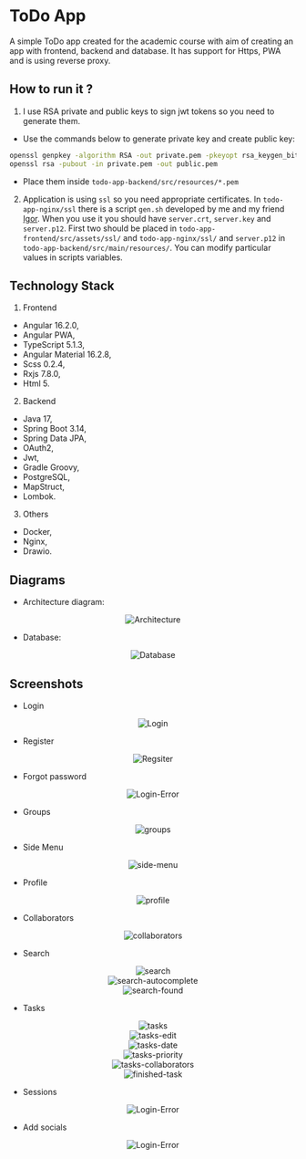 # ToDo App

A simple ToDo app created for the academic course with aim of creating an app with frontend, backend and database. It has support for Https, PWA and is using reverse proxy.

## How to run it ?

1. I use RSA private and public keys to sign jwt tokens so you need to generate them.

* Use the commands below to generate private key and create public key:

```bash
openssl genpkey -algorithm RSA -out private.pem -pkeyopt rsa_keygen_bits:4096
openssl rsa -pubout -in private.pem -out public.pem
```

* Place them inside `todo-app-backend/src/resources/*.pem`

2. Application is using `ssl` so you need appropriate certificates. In `todo-app-nginx/ssl` there is a script `gen.sh` developed by me and my friend [Igor](https://github.com/igorkedzierawski). When you use it you should have `server.crt`, `server.key` and `server.p12`. First two should be placed in `todo-app-frontend/src/assets/ssl/` and `todo-app-nginx/ssl/` and `server.p12` in `todo-app-backend/src/main/resources/`. You can modify particular values in scripts variables.

## Technology Stack

1. Frontend
*	Angular 16.2.0,
*   Angular PWA,
*	TypeScript 5.1.3,
*	Angular Material 16.2.8,
*	Scss 0.2.4,
*	Rxjs 7.8.0,
*	Html 5.

2. Backend
*	Java 17,
*	Spring Boot 3.14,
*	Spring Data JPA,
*   OAuth2,
*   Jwt,
*	Gradle Groovy,
*	PostgreSQL,
*	MapStruct,
*	Lombok.

3. Others
*	Docker,
*	Nginx,
*	Drawio.

## Diagrams

* Architecture diagram:

<div align="center">
    <img src="docs/architecture.png" alt="Architecture">
</div>

* Database:

<div align="center">
    <img src="docs/db.drawio.png" alt="Database">
</div>

## Screenshots

* Login

<div align="center">
    <img src="screenshots/1.png" alt="Login">
</div>

* Register

<div align="center">
    <img src="screenshots/2.png" alt="Regsiter">
</div>

* Forgot password

<div align="center">
    <img src="screenshots/3.png" alt="Login-Error">
</div>

* Groups

<div align="center">
    <img src="screenshots/groups.png" alt="groups">
</div>

* Side Menu

<div align="center">
    <img src="screenshots/side-menu.png" alt="side-menu">
</div>

* Profile

<div align="center">
    <img src="screenshots/profile.png" alt="profile">
</div>

* Collaborators

<div align="center">
    <img src="screenshots/collaborators.png" alt="collaborators">
</div>

* Search

<div align="center">
    <img src="screenshots/search.png" alt="search">
</div>

<div align="center">
    <img src="screenshots/search-autocomplete.png" alt="search-autocomplete">
</div>

<div align="center">
    <img src="screenshots/search-found.png" alt="search-found">
</div>

* Tasks

<div align="center">
    <img src="screenshots/tasks.png" alt="tasks">
</div>

<div align="center">
    <img src="screenshots/tasks-edit.png" alt="tasks-edit">
</div>

<div align="center">
    <img src="screenshots/tasks-date.png" alt="tasks-date">
</div>

<div align="center">
    <img src="screenshots/tasks-priority.png" alt="tasks-priority">
</div>

<div align="center">
    <img src="screenshots/tasks-collaborators.png" alt="tasks-collaborators">
</div>

<div align="center">
    <img src="screenshots/finished-task.png" alt="finished-task">
</div>

* Sessions

<div align="center">
    <img src="screenshots/7.png" alt="Login-Error">
</div>

* Add socials

<div align="center">
    <img src="screenshots/8.png" alt="Login-Error">
</div>
